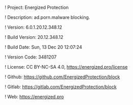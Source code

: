 ! Project: Energized Protection

! Description: ad.porn.malware blocking.

! Version: 6.0.1.20.12.348.12

! Build Version: 20.12.348.12

! Build Date: Sun, 13 Dec 20 12:07:24

! Version Code: 3481207

! License: CC BY-NC-SA 4.0, https://energized.pro/license

! Github: https://github.com/EnergizedProtection/block

! Gitlab: https://gitlab.com/EnergizedProtection/block


! Web: https://energized.pro
